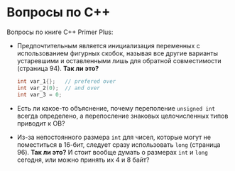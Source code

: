 # Вопросы по C++

Вопросы по книге C++ Primer Plus:

- Предпочтительным является инициализация переменных с использованием фигурных скобок, называя все другие варианты устаревшими и оставленными лишь для обратной совместимости (страница 94). **Так ли это?**

    ```C++
    int var_1{};   // prefered over
    int var_2(0);  // and over
    int var_3 = 0;
    ```

- Есть ли какое-то объяснение, почему переполение `unsigned int` всегда определено, а перепосление знаковых целочисленных типов приводит к OB?

- Из-за непостоянного размера `int` для чисел, которые могут не поместиться в 16-бит, следует сразу использовать `long` (страница 96). **Так ли это?** И стоит вообще думать о размерах `int` и `long` сегодня, или можно принять их 4 и 8 байт?

